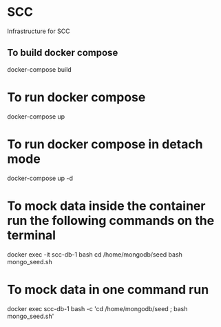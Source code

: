 # SCC
Infrastructure for SCC

## To build docker compose
docker-compose build

# To run docker compose
docker-compose up

# To run docker compose in detach mode
docker-compose up -d

# To mock data inside the container run the following commands on the terminal
docker exec -it scc-db-1 bash
cd /home/mongodb/seed
bash mongo_seed.sh

# To mock data in one command run 
docker exec scc-db-1 bash -c 'cd /home/mongodb/seed ; bash mongo_seed.sh' 
